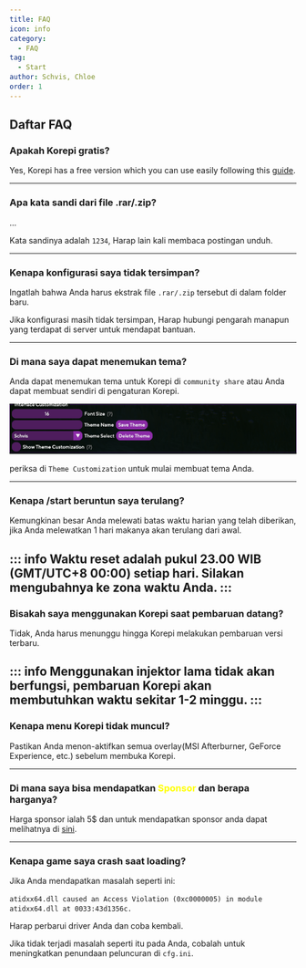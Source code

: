 ```yaml
---
title: FAQ
icon: info
category:
  - FAQ
tag:
  - Start
author: Schvis, Chloe
order: 1
---
```


## Daftar FAQ

### Apakah Korepi gratis?

Yes, Korepi has a free version which you can use easily following this [guide](../guide/free.md).

---
### Apa kata sandi dari file .rar/.zip?

...

Kata sandinya adalah `1234`, Harap lain kali membaca postingan unduh.

---
### Kenapa konfigurasi saya tidak tersimpan?

Ingatlah bahwa Anda harus ekstrak file `.rar/.zip` tersebut di dalam folder baru.

Jika konfigurasi masih tidak tersimpan, Harap hubungi pengarah manapun yang terdapat di server untuk mendapat bantuan.

---
### Di mana saya dapat menemukan tema?

Anda dapat menemukan tema untuk Korepi di `community share` atau Anda dapat membuat sendiri di pengaturan Korepi.

![](/assets/images/docs/202312/theme-settings.png)

periksa di `Theme Customization` untuk mulai membuat tema Anda.

---
### Kenapa /start beruntun saya terulang?

Kemungkinan besar Anda melewati batas waktu harian yang telah diberikan, jika Anda melewatkan 1 hari makanya akan terulang dari awal.

::: info Waktu reset adalah pukul 23.00 WIB (GMT/UTC+8 00:00) setiap hari. Silakan mengubahnya ke zona waktu Anda.
:::
---

### Bisakah saya menggunakan Korepi saat pembaruan datang?

Tidak, Anda harus menunggu hingga Korepi melakukan pembaruan versi terbaru.

::: info Menggunakan injektor lama tidak akan berfungsi, pembaruan Korepi akan membutuhkan waktu sekitar 1-2 minggu.
:::
---

### Kenapa menu Korepi tidak muncul?

Pastikan Anda menon-aktifkan semua overlay(MSI Afterburner, GeForce Experience, etc.) sebelum membuka Korepi.

---
### Di mana saya bisa mendapatkan <span style='color:yellow;'>Sponsor</span> dan berapa harganya?

Harga sponsor ialah 5$ dan untuk mendapatkan sponsor anda dapat melihatnya di [sini](../start/sponsor.md).

---
### Kenapa game saya crash saat loading?

Jika Anda mendapatkan masalah seperti ini:

`atidxx64.dll caused an Access Violation (0xc0000005) in module atidxx64.dll at 0033:43d1356c.`

Harap perbarui driver Anda dan coba kembali.

Jika tidak terjadi masalah seperti itu pada Anda, cobalah untuk meningkatkan penundaan peluncuran di `cfg.ini`.
